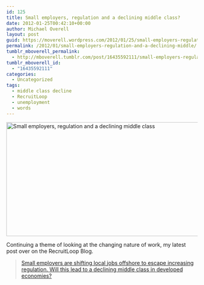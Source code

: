 ```yaml
---
id: 125
title: Small employers, regulation and a declining middle class?
date: 2012-01-25T00:42:10+00:00
author: Michael Overell
layout: post
guid: https://moverell.wordpress.com/2012/01/25/small-employers-regulation-and-a-declining-middle
permalink: /2012/01/small-employers-regulation-and-a-declining-middle/
tumblr_mboverell_permalink:
  - http://mboverell.tumblr.com/post/16435592111/small-employers-regulation-and-a-declining-middle
tumblr_mboverell_id:
  - "16435592111"
categories:
  - Uncategorized
tags:
  - middle class decline
  - RecruitLoop
  - unemployment
  - words
---
```

<a href="http://recruitloop.com.au/blog/small-employers-regulation-and-a-declining-middle-class/" title="RecruitLoop: Small employers, regulation and a declining middle class" target="_blank"><img align="middle" alt="Small employers, regulation and a declining middle class" height="300" src="https://i1.wp.com/recruitloop.com.au/blog/wp-content/uploads/2012/01/Declining-middle-class-Guy-Fawkes.jpg?resize=750%2C300" width="750" data-recalc-dims="1" /></a>

Continuing a theme of looking at the changing nature of work, my latest post over on the RecruitLoop Blog.

> <span><a href="http://recruitloop.com.au/blog/small-employers-regulation-and-a-declining-middle-class/" title="RecruitLoop: Small employers, regulation and a declining middle class" target="_blank">Small employers are shifting local jobs offshore to escape increasing regulation. Will this lead to a declining middle class in developed economies?</a></span>